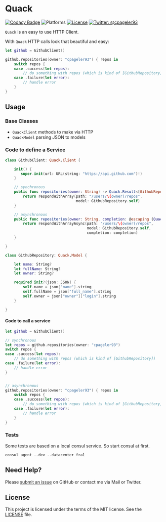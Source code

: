 # Quack

[![Codacy Badge](https://api.codacy.com/project/badge/Grade/28beba3fed654a6284a1fca5df022490)](https://www.codacy.com/app/cpageler93/Quack?utm_source=github.com&utm_medium=referral&utm_content=cpageler93/Quack&utm_campaign=badger)
![Platforms](https://img.shields.io/badge/Platforms-iOS|macOS|tvOS|watchOS|Linux-yellow.svg?style=flat)
[![License](https://img.shields.io/badge/license-MIT-green.svg?style=flat)](https://github.com/cpageler93/Quack/blob/master/LICENSE)
[![Twitter: @cpageler93](https://img.shields.io/badge/contact-@cpageler93-lightgrey.svg?style=flat)](https://twitter.com/cpageler93)


`Quack` is an easy to use HTTP Client.

With `Quack` HTTP calls look that beautiful and easy:

```swift
let github = GithubClient()

github.repositories(owner: "cpageler93") { repos in
    switch repos {
    case .success(let repos):
        // do something with repos (which is kind of [GithubRepository])
    case .failure(let error):
        // handle error
    }
}
```

## Usage

### Base Classes

- `QuackClient` methods to make via HTTP
- `QuackModel` parsing JSON to models

### Code to define a Service

```swift
class GithubClient: Quack.Client {

    init() {
       super.init(url: URL(string: "https://api.github.com")!)
    }

    // synchronous
    public func repositories(owner: String) -> Quack.Result<[GithubRepository]> {
        return respondWithArray(path: "/users/\(owner)/repos",
                                model: GithubRepository.self)
    }

    // asynchronous
    public func repositories(owner: String, completion: @escaping (Quack.Result<[GithubRepository]>) -> (Void)) {
        return respondWithArrayAsync(path: "/users/\(owner)/repos",
                                     model: GithubRepository.self,
                                     completion: completion)
    }

}

class GithubRepository: Quack.Model {

    let name: String?
    let fullName: String?
    let owner: String?

    required init?(json: JSON) {
        self.name = json["name"].string
        self.fullName = json["full_name"].string
        self.owner = json["owner"]["login"].string
    }

}
```

#### Code to call a service

```swift
let github = GithubClient()

// synchronous
let repos = github.repositories(owner: "cpageler93")
switch repos {
case .success(let repos):
    // do something with repos (which is kind of [GithubRepository])
case .failure(let error):
    // handle error
}


// asynchronous
github.repositories(owner: "cpageler93") { repos in
    switch repos {
    case .success(let repos):
        // do something with repos (which is kind of [GithubRepository])
    case .failure(let error):
        // handle error
    }
}

```

### Tests

Some tests are based on a local consul service. So start consul at first.

```
consul agent --dev --datacenter fra1
```

## Need Help?

Please [submit an issue](https://github.com/cpageler93/quack/issues) on GitHub or contact me via Mail or Twitter.

## License

This project is licensed under the terms of the MIT license. See the [LICENSE](LICENSE) file.
